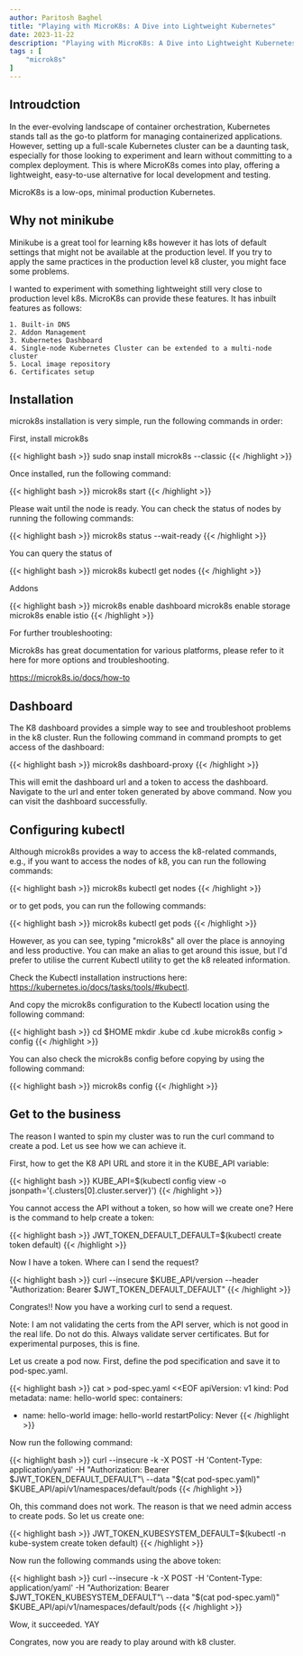 ```yaml
---
author: Paritosh Baghel
title: "Playing with MicroK8s: A Dive into Lightweight Kubernetes"
date: 2023-11-22
description: "Playing with MicroK8s: A Dive into Lightweight Kubernetes"
tags : [
    "microk8s"
]
---
```



## Introudction

In the ever-evolving landscape of container orchestration, Kubernetes stands tall as the go-to platform for managing containerized applications. However, setting up a full-scale Kubernetes cluster can be a daunting task, especially for those looking to experiment and learn without committing to a complex deployment. This is where MicroK8s comes into play, offering a lightweight, easy-to-use alternative for local development and testing.

MicroK8s is a low-ops, minimal production Kubernetes.

## Why not minikube

Minikube is a great tool for learning k8s however it has lots of default settings that might not be available at the production level. If you try to apply the same practices in the production level k8 cluster, you might face some problems.

I wanted to experiment with something lightweight still very close to production level k8s. MicroK8s can provide these features. It has inbuilt features as follows: 

    1. Built-in DNS
    2. Addon Management
    3. Kubernetes Dashboard
    4. Single-node Kubernetes Cluster can be extended to a multi-node cluster
    5. Local image repository
    6. Certificates setup


## Installation

microk8s installation is very simple, run the following commands in order:

First, install microk8s

{{< highlight bash >}}
sudo snap install microk8s --classic
{{< /highlight >}}

Once installed, run the following command:

{{< highlight bash >}}
microk8s start
{{< /highlight >}}

Please wait until the node is ready. You can check the status of nodes by running the following commands:

{{< highlight bash >}}
microk8s status --wait-ready
{{< /highlight >}}

You can query the status of 

{{< highlight bash >}}
microk8s kubectl get nodes
{{< /highlight >}}

Addons

{{< highlight bash >}}
microk8s enable dashboard
microk8s enable storage
microk8s enable istio
{{< /highlight >}}

For further troubleshooting:

Microk8s has great documentation for various platforms, please refer to it here for more options and troubleshooting.

https://microk8s.io/docs/how-to


## Dashboard 

The K8 dashboard provides a simple way to see and troubleshoot problems in the k8 cluster. Run the following command in command prompts to get access of the dashboard: 


{{< highlight bash >}}
microk8s dashboard-proxy
{{< /highlight >}}

This will emit the dashboard url and a token to access the dashboard. Navigate to the url and enter token generated by above command. Now you can visit the dashboard successfully.

## Configuring kubectl 

Although microk8s provides a way to access the k8-related commands, e.g., if you want to access the nodes of k8, you can run the following commands:

{{< highlight bash >}}
microk8s kubectl get nodes
{{< /highlight >}}

or to get pods, you can run the following commands:

{{< highlight bash >}}
microk8s kubectl get pods
{{< /highlight >}}

However, as you can see, typing "microk8s" all over the place is annoying and less productive. You can make an alias to get around this issue, but I'd prefer to utilise the current Kubectl utility to get the k8 releated information.

Check the Kubectl installation instructions here: https://kubernetes.io/docs/tasks/tools/#kubectl.

And copy the microk8s configuration to the Kubectl location using the following command:

{{< highlight bash >}}
cd $HOME
mkdir .kube
cd .kube
microk8s config > config
{{< /highlight >}}

You can also check the microk8s config before copying by using the following command:

{{< highlight bash >}}
microk8s config
{{< /highlight >}}

## Get to the business

The reason I wanted to spin my cluster was to run the curl command to create a pod. Let us see how we can achieve it.

First, how to get the K8 API URL and store it in the KUBE_API variable:


{{< highlight bash >}}
KUBE_API=$(kubectl config view -o jsonpath='{.clusters[0].cluster.server}')
{{< /highlight >}}


You cannot access the API without a token, so how will we create one? Here is the command to help create a token:

{{< highlight bash >}}
JWT_TOKEN_DEFAULT_DEFAULT=$(kubectl create token default)
{{< /highlight >}}


Now I have a token. Where can I send the request?


{{< highlight bash >}}
curl --insecure $KUBE_API/version --header "Authorization: Bearer $JWT_TOKEN_DEFAULT_DEFAULT"
{{< /highlight >}}

Congrates!! Now you have a working curl to send a request.

Note: I am not validating the certs from the API server, which is not good in the real life. Do not do this. Always validate server certificates. But for experimental purposes, this is fine.


Let us create a pod now. First, define the pod specification and save it to pod-spec.yaml.

{{< highlight bash >}}
cat > pod-spec.yaml <<EOF
apiVersion: v1
kind: Pod
metadata:
 name: hello-world
spec:
 containers:
 - name: hello-world
  image: hello-world
 restartPolicy: Never
{{< /highlight >}}

Now run the following command:

{{< highlight bash >}}
curl --insecure -k -X POST -H 'Content-Type: application/yaml' -H "Authorization: Bearer $JWT_TOKEN_DEFAULT_DEFAULT"\
 --data "$(cat pod-spec.yaml)" $KUBE_API/api/v1/namespaces/default/pods
{{< /highlight >}}

Oh, this command does not work. The reason is that we need admin access to create pods. So let us create one:

{{< highlight bash >}}
JWT_TOKEN_KUBESYSTEM_DEFAULT=$(kubectl -n kube-system create token default)
{{< /highlight >}}


Now run the following commands using the above token:


{{< highlight bash >}}
curl --insecure -k -X POST -H 'Content-Type: application/yaml' -H "Authorization: Bearer $JWT_TOKEN_KUBESYSTEM_DEFAULT"\
 --data "$(cat pod-spec.yaml)" $KUBE_API/api/v1/namespaces/default/pods
{{< /highlight >}}


Wow, it succeeded. YAY

Congrates, now you are ready to play around with k8 cluster.